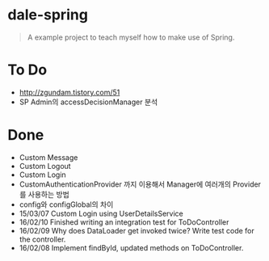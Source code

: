 # dale-spring
> A example project to teach myself how to make use of Spring.

# To Do
- http://zgundam.tistory.com/51
- SP Admin의 accessDecisionManager 분석

# Done
- Custom Message
- Custom Logout
- Custom Login
- CustomAuthenticationProvider 까지 이용해서 Manager에 여러개의 Provider를 사용하는 방법
- config와 configGlobal의 차이
- 15/03/07 Custom Login using UserDetailsService
- 16/02/10 Finished writing an integration test for ToDoController
- 16/02/09 Why does DataLoader get invoked twice? Write test code for the controller.
- 16/02/08 Implement findById, updated methods on ToDoController.
